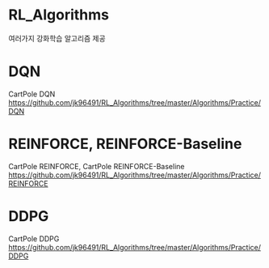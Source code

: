 # RL_Algorithms
여러가지 강화학습 알고리즘 제공

# DQN
CartPole DQN
https://github.com/jk96491/RL_Algorithms/tree/master/Algorithms/Practice/DQN

# REINFORCE, REINFORCE-Baseline
CartPole REINFORCE, CartPole REINFORCE-Baseline
https://github.com/jk96491/RL_Algorithms/tree/master/Algorithms/Practice/REINFORCE

# DDPG
CartPole DDPG
https://github.com/jk96491/RL_Algorithms/tree/master/Algorithms/Practice/DDPG
